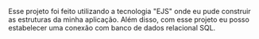 Esse projeto foi feito utilizando a tecnologia "EJS" onde eu pude construir as estruturas da minha aplicação. Além disso, com esse projeto eu posso estabelecer uma conexão com banco de dados relacional SQL.
